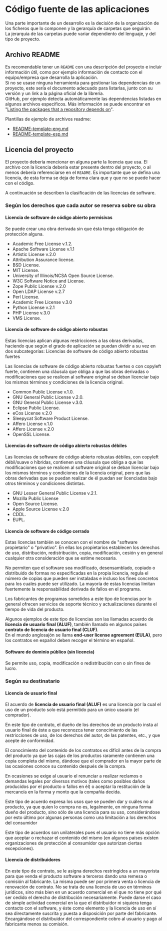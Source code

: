 
# Código fuente de las aplicaciones

Una parte importante de un desarrollo es la decisión de la organización de los ficheros que lo componen y la gerarquía de carpetas que seguirán.  
La jerarquía de las carpetas puede variar dependiento del lenguaje, y del tipo de proyecto.  

## Archivo README

Es recomendable tener un `README` con una descripción del proyecto e incluir información útil, como por ejemplo información de contacto con el equipo/empresa que desarrolla la aplicación.  
Si no se usase ninguna herramienta para gestionar las dependencias de un proyecto, este sería el documento adecuado para listarlas, junto con su versión y un link a la página oficial de la librería.  
GitHub, por ejemplo detecta automáticamente las dependencias listadas en algunos archivos específicos. Más información se puede encontrar en "[Listing the packages that a repository depends on](https://help.github.com/en/articles/listing-the-packages-that-a-repository-depends-on)".

Plantillas de ejemplo de archivos readme:

- [README-template-eng.md](README-template-eng.md)
- [README-template-esp.md](README-template-esp.md)

## Licencia del proyecto

El proyecto debería mencionar en alguna parte la licencia que usa. El archivo con la licencia debería estar presente dentro del proyecto, o al menos debería referenciarse en el `README`. Es importante que se defina una licencia, de esta forma se deja de forma clara que y que no se puede hacer con el código.

A continuación se describen la clasificación de las licencias de software.

### Según los derechos que cada autor se reserva sobre su obra

#### Licencia de software de código abierto permisivas

Se puede crear una obra derivada sin que ésta tenga obligación de protección alguna.

- Academic Free License v.1.2.
- Apache Software License v.1.1
- Artistic License v.2.0
- Attribution Assurance license.
- BSD License.
- MIT License.
- University of Illinois/NCSA Open Source License.
- W3C Software Notice and License.
- Zope Public License v.2.0
- Open LDAP License v.2.7
- Perl License.
- Academic Free License v.3.0
- Python License v.2.1
- PHP License v.3.0
- VMS License.

#### Licencia de software de código abierto robustas

Estas licencias aplican algunas restricciones a las obras derivadas, haciendo que según el grado de aplicación se puedan dividir a su vez en dos subcategorías:
Licencias de software de código abierto robustas fuertes

Las licencias de software de código abierto robustas fuertes o con copyleft fuerte, contienen una cláusula que obliga a que las obras derivadas o modificaciones que se realicen al software original se deban licenciar bajo los mismos términos y condiciones de la licencia original.

- Common Public License v.1.0.
- GNU General Public License v.2.0.
- GNU General Public License v.3.0.
- Eclipse Public License.
- eCos License v.2.0
- Sleepycat Software Product License.
- Affero License v.1.0
- Affero License v.2.0
- OpenSSL License.

#### Licencias de software de código abierto robustas débiles

Las licencias de software de código abierto robustas débiles, con copyleft débil/suave o híbridas, contienen una cláusula que obliga a que las modificaciones que se realicen al software original se deban licenciar bajo los mismos términos y condiciones de la licencia original, pero que las obras derivadas que se puedan realizar de él puedan ser licenciadas bajo otros términos y condiciones distintas.

- GNU Lesser General Public License v.2.1.
- Mozilla Public License
- Open Source License.
- Apple Source License v.2.0
- CDDL.
- EUPL.

#### Licencia de software de código cerrado

Estas licencias también se conocen con el nombre de "software propietario" o "privativo". En ellas los propietarios establecen los derechos de uso, distribución, redistribución, copia, modificación, cesión y en general cualquier otra consideración que se estime necesaria.

No permiten que el software sea modificado, desensamblado, copiado o distribuido de formas no especificadas en la propia licencia, regula el número de copias que pueden ser instaladas e incluso los fines concretos para los cuales puede ser utilizado. La mayoría de estas licencias limitan fuertemente la responsabilidad derivada de fallos en el programa.

Los fabricantes de programas sometidos a este tipo de licencias por lo general ofrecen servicios de soporte técnico y actualizaciones durante el tiempo de vida del producto.

Algunos ejemplos de este tipo de licencias son las llamadas acuerdo de **licencia de usuario final (ALUF)**, también llamado en algunos países **contrato de licencia de usuario final (CLUF)**.  
En el mundo anglosajón se llama **end-user license agreement (EULA)**, pero los contratos en español deben recoger el término en español.

#### Software de dominio público (sin licencia)

Se permite uso, copia, modificación o redistribución con o sin fines de lucro.

### Según su destinatario

#### Licencia de usuario final

El acuerdo de **licencia de usuario final (ALUF)** es una licencia por la cual el uso de un producto solo está permitido para un único usuario (el comprador).

En este tipo de contrato, el dueño de los derechos de un producto insta al usuario final de éste a que reconozca tener conocimiento de las restricciones de uso, de los derechos del autor, de las patentes, etc., y que acepte de conformidad.

El conocimiento del contenido de los contratos es difícil antes de la compra del producto ya que las cajas de los productos raramente contienen una copia completa del mismo, dándose que el comprador en la mayor parte de las ocasiones conoce su contenido después de la compra.

En ocasiones se exige al usuario el renunciar a realizar reclamos o demandas legales por diversos motivos (tales como posibles daños producidos por el producto o fallos en él) o aceptar la restitución de la mercancía en la forma y monto que la compañía decida.

Este tipo de acuerdo expresa los usos que se pueden dar y cuáles no al producto, ya que quien lo compra no es, legalmente, en ninguna forma dueño del producto, sino sólo de una licencia para su uso, considerándose por esto último por algunas personas como una limitación a los derechos del consumidor

Este tipo de acuerdos son unilaterales pues el usuario no tiene más opción que aceptar o rechazar el contenido del mismo (en algunos países existen organizaciones de protección al consumidor que autorizan ciertas excepciones).

#### Licencia de distribuidores

En este tipo de contrato, se le asigna derechos restringidos a un mayorista para que venda el producto software a terceros dando una remesa o comisión al fabricante.
La misma puede ser por primera venta o licencia de renovación de contrato. No se trata de una licencia de uso en términos jurídicos, sino más bien en un acuerdo comercial en el que no tiene por qué ser cedido el derecho de distribución necesariamente. Puede darse el caso de simple actividad comercial en la que el distribuidor ni siquiera tenga contacto con el software, y éste como elemento y la licencia de uso en sí sea directamente suscrita y puesta a disposición por parte del fabricante. Encargándose el distribuidor del correspondiente cobro al usuario y pago al fabricante menos su comisión.
